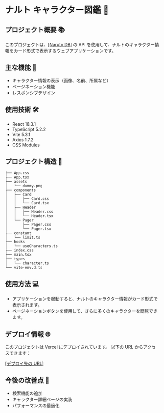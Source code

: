 # ナルト キャラクター図鑑 🍥

## プロジェクト概要 📚

このプロジェクトは、[[Naruto DB]](https://narutodb.xyz/) の API を使用して、ナルトのキャラクター情報をカード形式で表示するウェブアプリケーションです。

## 主な機能 🌟

- キャラクター情報の表示（画像、名前、所属など）
- ページネーション機能
- レスポンシブデザイン

## 使用技術 🛠️

- React 18.3.1
- TypeScript 5.2.2
- Vite 5.3.1
- Axios 1.7.2
- CSS Modules

## プロジェクト構造 📂

```shell
├── App.css
├── App.tsx
├── assets
│   └── dummy.png
├── components
│   ├── Card
│   │   ├── Card.css
│   │   └── Card.tsx
│   ├── Header
│   │   ├── Header.css
│   │   └── Header.tsx
│   └── Pager
│       ├── Pager.css
│       └── Pager.tsx
├── constant
│   └── limit.ts
├── hooks
│   └── useCharacters.ts
├── index.css
├── main.tsx
├── types
│   └── character.ts
└── vite-env.d.ts
```

## 使用方法 💻

- アプリケーションを起動すると、ナルトのキャラクター情報がカード形式で表示されます。
- ページネーションボタンを使用して、さらに多くのキャラクターを閲覧できます。

## デプロイ情報 🌐

このプロジェクトは Vercel にデプロイされています。
以下の URL からアクセスできます：

[[デプロイ先の URL]](https://naruto-library.vercel.app/)

## 今後の改善点 🔧

- 検索機能の追加
- キャラクター詳細ページの実装
- パフォーマンスの最適化
